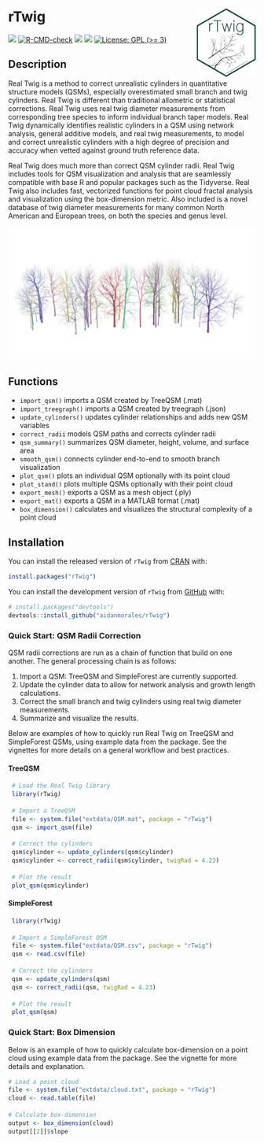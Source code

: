 
<!-- README.md is generated from README.Rmd. Please edit that file -->

# rTwig <img src="man/figures/logo.svg" align="right" height="139"/>

<!-- badges: start -->

[![](https://www.r-pkg.org/badges/version/rTwig)](https://cran.r-project.org/package=rTwig)
[![R-CMD-check](https://github.com/aidanmorales/rTwig/actions/workflows/R-CMD-check.yaml/badge.svg)](https://github.com/aidanmorales/rTwig/actions/workflows/R-CMD-check.yaml)
[![](https://img.shields.io/github/last-commit/aidanmorales/rTwig.svg)](https://github.com/aidanmorales/rTwig/commits/main)
[![](http://cranlogs.r-pkg.org/badges/grand-total/rTwig)](https://cran.r-project.org/package=rTwig)
[![License: GPL (\>=
3)](https://img.shields.io/badge/license-GPL%20(%3E=%203)-orchid.svg)](https://cran.r-project.org/web/licenses/GPL%20(%3E=%203))

<!-- badges: end -->

## Description

Real Twig is a method to correct unrealistic cylinders in quantitative
structure models (QSMs), especially overestimated small branch and twig
cylinders. Real Twig is different than traditional allometric or
statistical corrections. Real Twig uses real twig diameter measurements
from corresponding tree species to inform individual branch taper
models. Real Twig dynamically identifies realistic cylinders in a QSM
using network analysis, general additive models, and real twig
measurements, to model and correct unrealistic cylinders with a high
degree of precision and accuracy when vetted against ground truth
reference data.

Real Twig does much more than correct QSM cylinder radii. Real Twig
includes tools for QSM visualization and analysis that are seamlessly
compatible with base R and popular packages such as the Tidyverse. Real
Twig also includes fast, vectorized functions for point cloud fractal
analysis and visualization using the box-dimension metric. Also included
is a novel database of twig diameter measurements for many common North
American and European trees, on both the species and genus level.

<img src="man/figures/Plot_rTwig.png"/>

## Functions

- `import_qsm()` imports a QSM created by TreeQSM (.mat)
- `import_treegraph()` imports a QSM created by treegraph (.json)
- `update_cylinders()` updates cylinder relationships and adds new QSM
  variables
- `correct_radii` models QSM paths and corrects cylinder radii
- `qsm_summary()` summarizes QSM diameter, height, volume, and surface
  area
- `smooth_qsm()` connects cylinder end-to-end to smooth branch
  visualization
- `plot_qsm()` plots an individual QSM optionally with its point cloud
- `plot_stand()` plots multiple QSMs optionally with their point cloud
- `export_mesh()` exports a QSM as a mesh object (.ply)
- `export_mat()` exports a QSM in a MATLAB format (.mat)
- `box_dimension()` calculates and visualizes the structural complexity
  of a point cloud

## Installation

You can install the released version of `rTwig` from
[CRAN](https://CRAN.R-project.org) with:

``` r
install.packages("rTwig")
```

You can install the development version of `rTwig` from
[GitHub](https://github.com/) with:

``` r
# install.packages("devtools")
devtools::install_github("aidanmorales/rTwig")
```

### Quick Start: QSM Radii Correction

QSM radii corrections are run as a chain of function that build on one
another. The general processing chain is as follows:

1.  Import a QSM: TreeQSM and SimpleForest are currently supported.
2.  Update the cylinder data to allow for network analysis and growth
    length calculations.
3.  Correct the small branch and twig cylinders using real twig diameter
    measurements.
4.  Summarize and visualize the results.

Below are examples of how to quickly run Real Twig on TreeQSM and
SimpleForest QSMs, using example data from the package. See the
vignettes for more details on a general workflow and best practices.

#### TreeQSM

``` r
 # Load the Real Twig library
 library(rTwig)
 
 # Import a TreeQSM
 file <- system.file("extdata/QSM.mat", package = "rTwig")
 qsm <- import_qsm(file)
 
 # Correct the cylinders
 qsm$cylinder <- update_cylinders(qsm$cylinder)
 qsm$cylinder <- correct_radii(qsm$cylinder, twigRad = 4.23)
 
 # Plot the result
 plot_qsm(qsm$cylinder)
```

#### SimpleForest

``` r
 library(rTwig)
 
 # Import a SimpleForest QSM 
 file <- system.file("extdata/QSM.csv", package = "rTwig")
 qsm <- read.csv(file)
 
 # Correct the cylinders
 qsm <- update_cylinders(qsm)
 qsm <- correct_radii(qsm, twigRad = 4.23)
 
 # Plot the result
 plot_qsm(qsm)
```

### Quick Start: Box Dimension

Below is an example of how to quickly calculate box-dimension on a point
cloud using example data from the package. See the vignette for more
details and explanation.

``` r
# Load a point cloud
file <- system.file("extdata/cloud.txt", package = "rTwig")
cloud <- read.table(file)

# Calculate box-dimension
output <- box_dimension(cloud)
output[[2]]$slope
```

